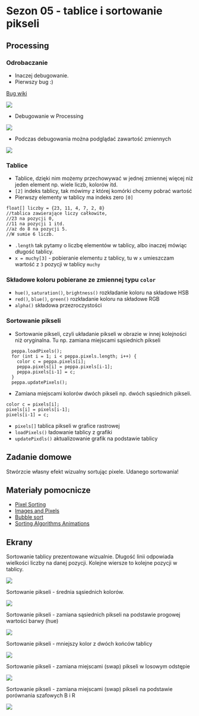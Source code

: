 # Sezon 05 - tablice i sortowanie pikseli

## Processing

### Odrobaczanie
- Inaczej debugowanie. 
- Pierwszy bug :)

[Bug wiki](https://pl.wikipedia.org/wiki/Błąd_(informatyka))

![](https://upload.wikimedia.org/wikipedia/commons/f/ff/First_Computer_Bug%2C_1945.jpg)

- Debugowanie w Processing

![](bug.png)

- Podczas debugowania można podglądać zawartość zmiennych

![](podglad.png)

### Tablice
- Tablice, dzięki nim możemy przechowywać w jednej zmiennej więcej niż jeden element np. wiele liczb, kolorów itd.
- `[2]` indeks tablicy, tak mówimy z której komórki chcemy pobrać wartość
- Pierwszy elementy w tablicy ma indeks zero `[0]`

```Processing
float[] liczby = {23, 11, 4, 7, 2, 8} 
//tablica zawierające liczy całkowite, 
//23 na pozycji 0,
//11 na pozycji 1 itd. 
//aż do 8 na pozycji 5. 
//W sumie 6 liczb.
```

- `.length` tak pytamy o liczbę elementów w tablicy, albo inaczej mówiąc długość tablicy.
- `x = muchy[3]` - pobieranie elementu z tablicy, tu w `x` umieszczam wartość z `3` pozycji w tablicy `muchy`

### Składowe koloru pobierane ze zmiennej typu `color`
- `hue()`, `saturation()`, `brightness()` rozkładanie koloru na składowe HSB
- `red()`, `blue()`, `green()` rozkładanie koloru na składowe RGB
- `alpha()` składowa przezroczystości

### Sortowanie pikseli
- Sortowanie pikseli, czyli układanie pikseli w obrazie w innej kolejności niż oryginalna. Tu np. zamiana miejscami sąsiednich pikseli

```Processing
  peppa.loadPixels();
  for (int i = 1; i < peppa.pixels.length; i++) {
    color c = peppa.pixels[i];
    peppa.pixels[i] = peppa.pixels[i-1];
    peppa.pixels[i-1] = c;
  }
  peppa.updatePixels();
```

 - Zamiana miejscami kolorów dwóch pikseli np. dwóch sąsiednich pikseli. 

```Processing
color c = pixels[i];
pixels[i] = pixels[i-1];
pixels[i-1] = c;  
```

- `pixels[]` tablica pikseli w grafice rastrowej
- `loadPixels()` ładowanie tablicy z grafiki
- `updatePixdls()` aktualizowanie grafik na podstawie tablicy

## Zadanie domowe
Stwórzcie własny efekt wizualny sortując pixele. Udanego sortowania!

## Materiały pomocnicze
- [Pixel Sorting](http://satyarth.me/articles/pixel-sorting/)
- [Images and Pixels](https://processing.org/tutorials/pixels/)
- [Bubble sort](https://en.wikipedia.org/wiki/Bubble_sort)
- [Sorting Algorithms Animations](https://www.toptal.com/developers/sorting-algorithms)

## Ekrany 

Sortowanie tablicy prezentowane wizualnie. Długość linii odpowiada wielkości liczby na danej pozycji. Kolejne wiersze to kolejne pozycji w tablicy.

![](e1_tablice_sort_wizual)

Sortowanie pikseli - średnia sąsiednich kolorów. 

![](e11_SortowaniePikseli01.png)

Sortowanie pikseli - zamiana sąsiednich pikseli na podstawie progowej wartości barwy (hue) 

![](e12_SortowaniePikseli01HUE.png)

Sortowanie pikseli - mniejszy kolor z dwóch końców tablicy 

![](e13_SortowaniePiksel_min.png)

Sortowanie pikseli - zamiana miejscami (swap) pikseli w losowym odstępie   

![](e4_SortowaniePiksel_swap_rand_odstep.png)

Sortowanie pikseli - zamiana miejscami (swap) pikseli na podstawie porównania szafowych B i R

![](e5_SortowaniePiksel_if_blue_red_sasiedzi.png)



